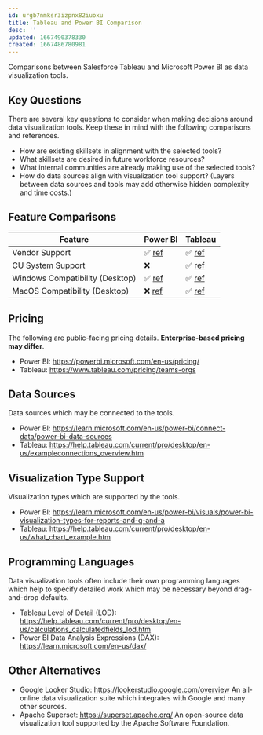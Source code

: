 ```yaml
---
id: urgb7nmksr3izpnx82iuoxu
title: Tableau and Power BI Comparison
desc: ''
updated: 1667490378330
created: 1667486780981
---
```


Comparisons between Salesforce Tableau and Microsoft Power BI as data visualization tools.

## Key Questions

There are several key questions to consider when making decisions around data visualization tools. Keep these in mind with the following comparisons and references.

- How are existing skillsets in alignment with the selected tools?
- What skillsets are desired in future workforce resources?
- What internal communities are already making use of the selected tools?
- How do data sources align with visualization tool support? (Layers between data sources and tools may add otherwise hidden complexity and time costs.)

## Feature Comparisons

| Feature | Power BI  | Tableau  |
| --- | --- | --- |
| Vendor Support |✅ [ref](https://powerbi.microsoft.com/en-us/support/pro/)  | ✅ [ref](https://www.cu.edu/uis/service-catalog/tableau/support) |
| CU System Support | ❌  | ✅ [ref](https://www.cu.edu/uis/service-catalog/tableau/support)|
| Windows Compatibility (Desktop) | ✅ [ref](https://www.microsoft.com/en-us/download/details.aspx?id=58494) | ✅ [ref](https://www.tableau.com/products/techspecs)|
| MacOS Compatibility (Desktop) | ❌ [ref](https://www.microsoft.com/en-us/download/details.aspx?id=58494) | ✅ [ref](https://www.tableau.com/products/techspecs) |

## Pricing

The following are public-facing pricing details.
__Enterprise-based pricing may differ__.

- Power BI: <https://powerbi.microsoft.com/en-us/pricing/>
- Tableau: <https://www.tableau.com/pricing/teams-orgs>

## Data Sources

Data sources which may be connected to the tools.

- Power BI: <https://learn.microsoft.com/en-us/power-bi/connect-data/power-bi-data-sources>
- Tableau: <https://help.tableau.com/current/pro/desktop/en-us/exampleconnections_overview.htm>

## Visualization Type Support

Visualization types which are supported by the tools.

- Power BI: <https://learn.microsoft.com/en-us/power-bi/visuals/power-bi-visualization-types-for-reports-and-q-and-a>
- Tableau: <https://help.tableau.com/current/pro/desktop/en-us/what_chart_example.htm>

## Programming Languages

Data visualization tools often include their own programming languages which help to specify detailed work which may be necessary beyond drag-and-drop defaults.

- Tableau Level of Detail (LOD): <https://help.tableau.com/current/pro/desktop/en-us/calculations_calculatedfields_lod.htm>
- Power BI Data Analysis Expressions (DAX): <https://learn.microsoft.com/en-us/dax/>

## Other Alternatives

- Google Looker Studio: <https://lookerstudio.google.com/overview>
An all-online data visualization suite which integrates with Google and many other sources.
- Apache Superset: <https://superset.apache.org/>
An open-source data visualization tool supported by the Apache Software Foundation.
